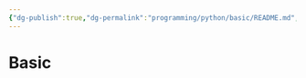 ```yaml
---
{"dg-publish":true,"dg-permalink":"programming/python/basic/README.md","permalink":"/programming/python/basic/README.md/"}
---
```



# Basic